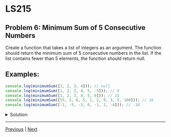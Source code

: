 
# LS215
## Problem 6: Minimum Sum of 5 Consecutive Numbers

Create a function that takes a list of integers as an argument. The function should return the minimum sum of 5 consecutive numbers in the list. If the list contains fewer than 5 elements, the function should return null.

## Examples:

```javascript
console.log(minimumSum([1, 2, 3, 4])); // null
console.log(minimumSum([1, 2, 3, 4, 5, -5])); // 9
console.log(minimumSum([1, 2, 3, 4, 5, 6])); // 15
console.log(minimumSum([55, 2, 6, 5, 1, 2, 9, 3, 5, 100])); // 16
console.log(minimumSum([-1, -5, -3, 0, -1, 2, -4])); // -10
```

<details>
<summary>Solution:</summary>

```javascript
function minimumSum(arr) {
  if (arr.length < 5) {
    return null;
  }

  let minSum = Infinity;

  for (let i = 0; i <= arr.length - 5; i++) {
    let currentSum = arr.slice(i, i + 5).reduce((acc, val) => acc + val, 0);
    if (currentSum < minSum) {
      minSum = currentSum;
    }
  }

  return minSum;
}
```

</details>

---

[Previous](05.md) | [Next](07.md)